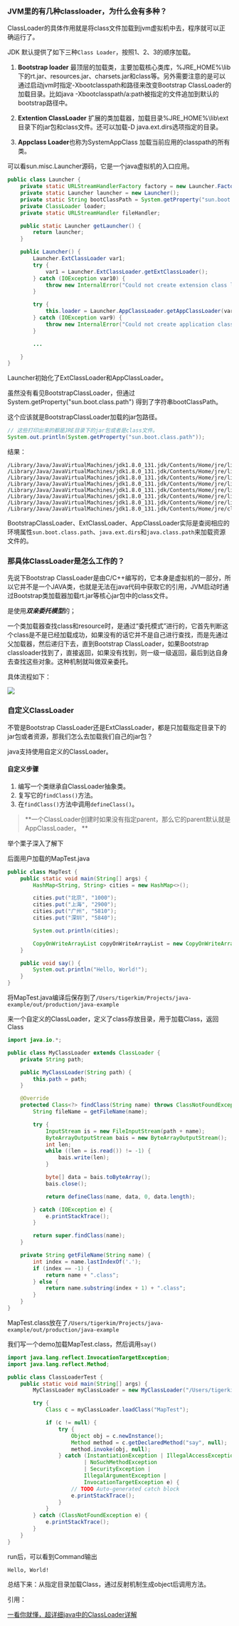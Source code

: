 ### JVM里的有几种classloader，为什么会有多种？

ClassLoader的具体作用就是将class文件加载到jvm虚拟机中去，程序就可以正确运行了。

JDK 默认提供了如下三种`Class Loader`，按照1、2、3的顺序加载。

1.  **Bootstrap loader**  最顶层的加载类，主要加载核心类库，%JRE_HOME%\lib下的rt.jar、resources.jar、charsets.jar和class等。另外需要注意的是可以通过启动jvm时指定-Xbootclasspath和路径来改变Bootstrap ClassLoader的加载目录。比如java -Xbootclasspath/a:path被指定的文件追加到默认的bootstrap路径中。

2. **Extention ClassLoader** 扩展的类加载器，加载目录%JRE_HOME%\lib\ext目录下的jar包和class文件。还可以加载-D java.ext.dirs选项指定的目录。
3. **Appclass Loader**也称为SystemAppClass 加载当前应用的classpath的所有类。



可以看sun.misc.Launcher源码，它是一个java虚拟机的入口应用。

```java
public class Launcher {
    private static URLStreamHandlerFactory factory = new Launcher.Factory();
    private static Launcher launcher = new Launcher();
    private static String bootClassPath = System.getProperty("sun.boot.class.path");
    private ClassLoader loader;
    private static URLStreamHandler fileHandler;

    public static Launcher getLauncher() {
        return launcher;
    }

    public Launcher() {
        Launcher.ExtClassLoader var1;
        try {
            var1 = Launcher.ExtClassLoader.getExtClassLoader();
        } catch (IOException var10) {
            throw new InternalError("Could not create extension class loader", var10);
        }

        try {
            this.loader = Launcher.AppClassLoader.getAppClassLoader(var1);
        } catch (IOException var9) {
            throw new InternalError("Could not create application class loader", var9);
        }

        ...

    }
}
```

Launcher初始化了ExtClassLoader和AppClassLoader。

虽然没有看见BootstrapClassLoader，但通过System.getProperty("sun.boot.class.path") 得到了字符串bootClassPath。

这个应该就是BootstrapClassLoader加载的jar包路径。

```java
// 这些打印出来的都是JRE目录下的jar包或者是class文件。
System.out.println(System.getProperty("sun.boot.class.path"));
```

结果：

```
/Library/Java/JavaVirtualMachines/jdk1.8.0_131.jdk/Contents/Home/jre/lib/resources.jar:
/Library/Java/JavaVirtualMachines/jdk1.8.0_131.jdk/Contents/Home/jre/lib/rt.jar:
/Library/Java/JavaVirtualMachines/jdk1.8.0_131.jdk/Contents/Home/jre/lib/sunrsasign.jar:
/Library/Java/JavaVirtualMachines/jdk1.8.0_131.jdk/Contents/Home/jre/lib/jsse.jar:
/Library/Java/JavaVirtualMachines/jdk1.8.0_131.jdk/Contents/Home/jre/lib/jce.jar:
/Library/Java/JavaVirtualMachines/jdk1.8.0_131.jdk/Contents/Home/jre/lib/charsets.jar:
/Library/Java/JavaVirtualMachines/jdk1.8.0_131.jdk/Contents/Home/jre/lib/jfr.jar:
/Library/Java/JavaVirtualMachines/jdk1.8.0_131.jdk/Contents/Home/jre/classes
```

BootstrapClassLoader、ExtClassLoader、AppClassLoader实际是查阅相应的环境属性`sun.boot.class.path`、`java.ext.dirs`和`java.class.path`来加载资源文件的。



### 那具体ClassLoader是怎么工作的？

先说下Bootstrap ClassLoader是由C/C++编写的，它本身是虚拟机的一部分，所以它并不是一个JAVA类，也就是无法在java代码中获取它的引用，JVM启动时通过Bootstrap类加载器加载rt.jar等核心jar包中的class文件。



是使用***双亲委托模型***的；

一个类加载器查找class和resource时，是通过“委托模式”进行的，它首先判断这个class是不是已经加载成功，如果没有的话它并不是自己进行查找，而是先通过父加载器，然后递归下去，直到Bootstrap ClassLoader，如果Bootstrap classloader找到了，直接返回，如果没有找到，则一级一级返回，最后到达自身去查找这些对象。这种机制就叫做双亲委托。

具体流程如下：

![](docs/java基础/images/classloader1.png)



### 自定义ClassLoader

不管是Bootstrap ClassLoader还是ExtClassLoader，都是只加载指定目录下的jar包或者资源，那我们怎么去加载我们自己的jar包？

java支持使用自定义的ClassLoader。

#### 自定义步骤

1. 编写一个类继承自ClassLoader抽象类。
2. 复写它的`findClass()`方法。
3. 在`findClass()`方法中调用`defineClass()`。

> **一个ClassLoader创建时如果没有指定parent，那么它的parent默认就是AppClassLoader。 **



举个栗子深入了解下

后面用户加载的MapTest.java

```java
public class MapTest {
    public static void main(String[] args) {
        HashMap<String, String> cities = new HashMap<>();

        cities.put("北京", "1000");
        cities.put("上海", "2900");
        cities.put("广州", "5810");
        cities.put("深圳", "5840");

        System.out.println(cities);

        CopyOnWriteArrayList copyOnWriteArrayList = new CopyOnWriteArrayList();
    }

    public void say() {
        System.out.println("Hello, World!");
    }
}
```

将MapTest.java编译后保存到了`/Users/tigerkim/Projects/java-example/out/production/java-example`



来一个自定义的ClassLoader，定义了class存放目录，用于加载Class，返回Class

```java
import java.io.*;

public class MyClassLoader extends ClassLoader {
    private String path;

    public MyClassLoader(String path) {
        this.path = path;
    }

    @Override
    protected Class<?> findClass(String name) throws ClassNotFoundException {
        String fileName = getFileName(name);

        try {
            InputStream is = new FileInputStream(path + name);
            ByteArrayOutputStream bais = new ByteArrayOutputStream();
            int len;
            while ((len = is.read()) != -1) {
                bais.write(len);
            }

            byte[] data = bais.toByteArray();
            bais.close();

            return defineClass(name, data, 0, data.length);

        } catch (IOException e) {
            e.printStackTrace();
        }

        return super.findClass(name);
    }

    private String getFileName(String name) {
        int index = name.lastIndexOf('.');
        if (index == -1) {
            return name + ".class";
        } else {
            return name.substring(index + 1) + ".class";
        }
    }
}
```



MapTest.class放在了`/Users/tigerkim/Projects/java-example/out/production/java-example`

我们写一个demo加载MapTest.class，然后调用`say()`

```java
import java.lang.reflect.InvocationTargetException;
import java.lang.reflect.Method;

public class ClassLoaderTest {
    public static void main(String[] args) {
        MyClassLoader myClassLoader = new MyClassLoader("/Users/tigerkim/Projects/java-example/out/production/java-example");

        try {
            Class c = myClassLoader.loadClass("MapTest");

            if (c != null) {
                try {
                    Object obj = c.newInstance();
                    Method method = c.getDeclaredMethod("say", null);
                    method.invoke(obj, null);
                } catch (InstantiationException | IllegalAccessException
                        | NoSuchMethodException
                        | SecurityException |
                        IllegalArgumentException |
                        InvocationTargetException e) {
                    // TODO Auto-generated catch block
                    e.printStackTrace();
                }
            }
        } catch (ClassNotFoundException e) {
            e.printStackTrace();
        }
    }
}
```

run后，可以看到Command输出

```
Hello, World!
```



总结下来：从指定目录加载Class，通过反射机制生成object后调用方法。



引用：

[一看你就懂，超详细java中的ClassLoader详解](https://blog.csdn.net/briblue/article/details/54973413)